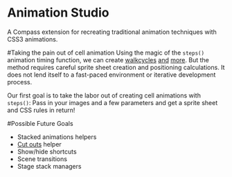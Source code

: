 Animation Studio
================

A Compass extension for recreating traditional animation techniques with CSS3 animations.

#Taking the pain out of cell animation
Using the magic of the `steps()` animation timing function, we can create [walkcycles](http://codepen.io/rachelnabors/pen/bpAJH) [and](http://codepen.io/rachelnabors/full/rCost) [more](http://lessconf.lesseverything.com/index_old.html). But the method requires careful sprite sheet creation and positioning calculations. It does not lend itself to a fast-paced environment or iterative development process.

Our first goal is to take the labor out of creating cell animations with `steps()`: Pass in your images and a few parameters and get a sprite sheet and CSS rules in return!

#Possible Future Goals
* Stacked animations helpers
* [Cut outs](http://codepen.io/rachelnabors/pen/kEeBl) helper
* Show/hide shortcuts
* Scene transitions
* Stage stack managers
